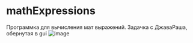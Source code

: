# mathExpressions
Программка для вычисления мат выражений. Задачка с ДжаваРаша, обернутая в gui
![image](https://user-images.githubusercontent.com/109292707/201539246-667885a0-618c-4fe8-90a4-0f8acdfde76e.png)
